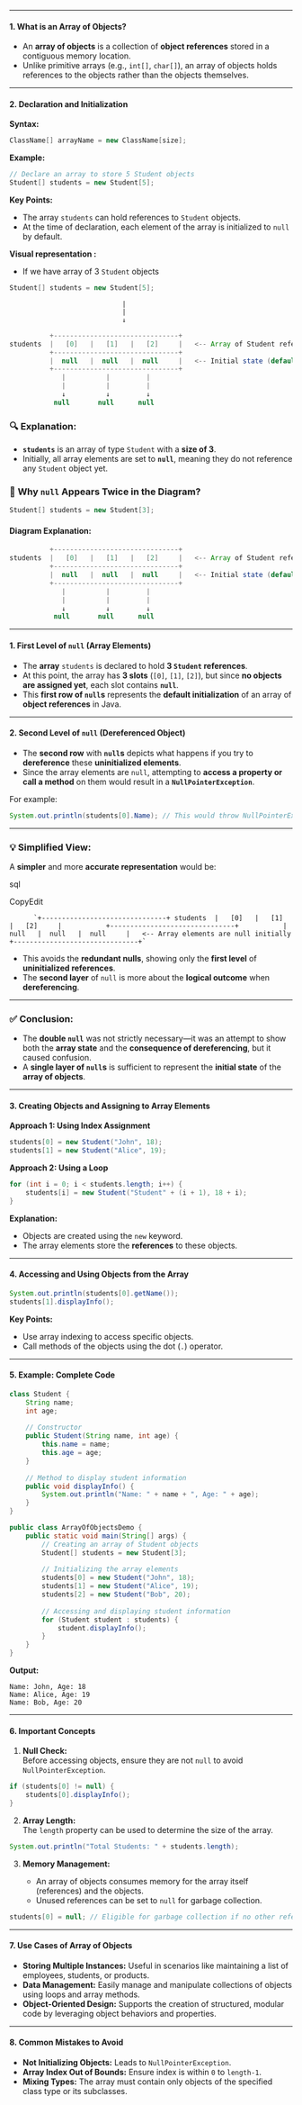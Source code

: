 
---




#### **1. What is an Array of Objects?**

- An **array of objects** is a collection of **object references** stored in a contiguous memory location.
- Unlike primitive arrays (e.g., `int[]`, `char[]`), an array of objects holds references to the objects rather than the objects themselves.

---

#### **2. Declaration and Initialization**

**Syntax:**

```java
ClassName[] arrayName = new ClassName[size];
```

**Example:**

```java
// Declare an array to store 5 Student objects
Student[] students = new Student[5];
```

**Key Points:**

- The array `students` can hold references to `Student` objects.
- At the time of declaration, each element of the array is initialized to `null` by default.

**Visual representation :**

- If we have array of 3 ` Student ` objects

```java
Student[] students = new Student[5];
```
								|
								|
								↓
```java
          +-------------------------------+
students  |   [0]   |   [1]   |   [2]     |   <-- Array of Student references
          +-------------------------------+
          |  null   |  null   |  null     |   <-- Initial state (default to null)
          +-------------------------------+
             |          |         |
             |          |         |
             ↓          ↓         ↓
           null       null      null

```
### 🔍 **Explanation:**

- **`students`** is an array of type `Student` with a **size of 3**.
- Initially, all array elements are set to **`null`**, meaning they do not reference any `Student` object yet.


### 📌 **Why `null` Appears Twice in the Diagram?**

```java
Student[] students = new Student[3];
```

#### **Diagram Explanation:**

```java
          +-------------------------------+
students  |   [0]   |   [1]   |   [2]     |   <-- Array of Student references
          +-------------------------------+
          |  null   |  null   |  null     |   <-- Initial state (default to null)
          +-------------------------------+
             |          |         |
             |          |         |
             ↓          ↓         ↓
           null       null      null
```
---

#### **1. First Level of `null` (Array Elements)**

- The **array** `students` is declared to hold **3 `Student` references**.
- At this point, the array has **3 slots** (`[0]`, `[1]`, `[2]`), but since **no objects are assigned yet**, each slot contains **`null`**.
- This **first row of `null`s** represents the **default initialization** of an array of **object references** in Java.

---

#### **2. Second Level of `null` (Dereferenced Object)**

- The **second row** with **`null`s** depicts what happens if you try to **dereference** these **uninitialized elements**.
- Since the array elements are `null`, attempting to **access a property or call a method** on them would result in a **`NullPointerException`**.

For example:

```java
System.out.println(students[0].Name); // This would throw NullPointerException
```

---

### 💡 **Simplified View:**

A **simpler** and more **accurate representation** would be:

sql

CopyEdit

          `+-------------------------------+ students  |   [0]   |   [1]   |   [2]     |           +-------------------------------+           |  null   |  null   |  null     |   <-- Array elements are null initially           +-------------------------------+`

- This avoids the **redundant nulls**, showing only the **first level** of **uninitialized references**.
- The **second layer** of `null` is more about the **logical outcome** when **dereferencing**.

---

### ✅ **Conclusion:**

- The **double `null`** was not strictly necessary—it was an attempt to show both the **array state** and the **consequence of dereferencing**, but it caused confusion.
- A **single layer of `null`s** is sufficient to represent the **initial state** of the **array of objects**.




---

#### **3. Creating Objects and Assigning to Array Elements**

**Approach 1: Using Index Assignment**

```java
students[0] = new Student("John", 18);
students[1] = new Student("Alice", 19);
```

**Approach 2: Using a Loop**

```java
for (int i = 0; i < students.length; i++) {
    students[i] = new Student("Student" + (i + 1), 18 + i);
}
```

**Explanation:**

- Objects are created using the `new` keyword.
- The array elements store the **references** to these objects.

---

#### **4. Accessing and Using Objects from the Array**

```java
System.out.println(students[0].getName());
students[1].displayInfo();
```

**Key Points:**

- Use array indexing to access specific objects.
- Call methods of the objects using the dot (`.`) operator.

---

#### **5. Example: Complete Code**

```java
class Student {
    String name;
    int age;
	
    // Constructor
    public Student(String name, int age) {
        this.name = name;
        this.age = age;
    }
	
    // Method to display student information
    public void displayInfo() {
        System.out.println("Name: " + name + ", Age: " + age);
    }
}

public class ArrayOfObjectsDemo {
    public static void main(String[] args) {
        // Creating an array of Student objects
        Student[] students = new Student[3];
	
        // Initializing the array elements
        students[0] = new Student("John", 18);
        students[1] = new Student("Alice", 19);
        students[2] = new Student("Bob", 20);
	
        // Accessing and displaying student information
        for (Student student : students) {
            student.displayInfo();
        }
    }
}
```

**Output:**

```shell
Name: John, Age: 18  
Name: Alice, Age: 19  
Name: Bob, Age: 20  
```

---

#### **6. Important Concepts**

1. **Null Check:**  
    Before accessing objects, ensure they are not `null` to avoid `NullPointerException`.
    
```java
if (students[0] != null) {
    students[0].displayInfo();
}
```
    
2. **Array Length:**  
    The `length` property can be used to determine the size of the array.
    
```java
System.out.println("Total Students: " + students.length);
```
    
3. **Memory Management:**
    
    - An array of objects consumes memory for the array itself (references) and the objects.
    - Unused references can be set to `null` for garbage collection.
    
```java
students[0] = null; // Eligible for garbage collection if no other reference exists
```
    

---

#### **7. Use Cases of Array of Objects**

- **Storing Multiple Instances:** Useful in scenarios like maintaining a list of employees, students, or products.
- **Data Management:** Easily manage and manipulate collections of objects using loops and array methods.
- **Object-Oriented Design:** Supports the creation of structured, modular code by leveraging object behaviors and properties.

---

#### **8. Common Mistakes to Avoid**

- **Not Initializing Objects:** Leads to `NullPointerException`.
- **Array Index Out of Bounds:** Ensure index is within `0` to `length-1`.
- **Mixing Types:** The array must contain only objects of the specified class type or its subclasses.